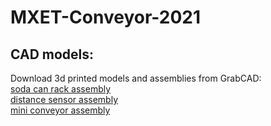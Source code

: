 # MXET-Conveyor-2021

## CAD models:
Download 3d printed models and assemblies from GrabCAD: <br/>
[soda can rack assembly](https://grabcad.com/library/mxet400-soda-can-rack-assembly-1) <br/>
[distance sensor assembly](https://grabcad.com/library/mxet400-distance-sensor-assembly-1) <br/>
[mini conveyor assembly](https://grabcad.com/library/mxet400-conveyor-assembly-1)
